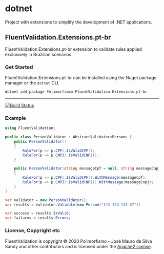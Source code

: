 # dotnet
Project with extensions to simplify the development of .NET applications.

## FluentValidation.Extensions.pt-br

FluentValidation.Extensions.pt-br extension to validate rules applied exclusively in Brazilian scenarios.

### Get Started
FluentValidation.Extensions.pt-br can be installed using the Nuget package manager or the `dotnet` CLI.

```
dotnet add package Polimorfismo.FluentValidation.Extensions.pt-br
```
---
[![Build Status](https://dev.azure.com/jmsandy/FluentValidation.Extensions.pt-br/_apis/build/status/jmsandy.dotnet?branchName=master)](https://dev.azure.com/jmsandy/FluentValidation.Extensions.pt-br/_build/latest?definitionId=1&branchName=master)

### Example
```csharp
using FluentValidation;

public class PersonValidator : AbstractValidator<Person> {
    public PersonValidator()
    {
        RuleFor(p => p.CPF).IsValidCPF();
        RuleFor(p => p.CNPJ).IsValidCNPJ();
    }

    public PersonValidator(string messageCpf = null, string messageCnpj = null)
    {
        RuleFor(p => p.CPF).IsValidCPF().WithMessage(messageCpf);
        RuleFor(p => p.CNPJ).IsValidCNPJ().WithMessage(messageCnpj);
    }
}

var validator = new PersonValidator();
var results = validator.Validate(new Person("123.123.123-87"))

var success = results.IsValid;
var failures = results.Errors;
```
### License, Copyright etc

FluentValidation is copyright &copy; 2020 Polimorfismo - José Mauro da Silva Sandy and other contributors and is licensed under the [Apache2 license](https://github.com/jmsandy/dotnet/blob/master/LICENSE). 
